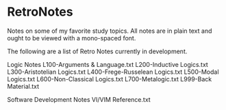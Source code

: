 # RetroNotes
Notes on some of my favorite study topics.  All notes are in plain text and ought to be viewed with a mono-spaced font.

The following are a list of Retro Notes currently in development.

Logic Notes
   L100-Arguments & Language.txt
   L200-Inductive Logics.txt
   L300-Aristotelian Logics.txt
   L400-Frege-Russelean Logics.txt
   L500-Modal Logics.txt
   L600-Non-Classical Logics.txt
   L700-Metalogic.txt
   L999-Back Material.txt
   
Software Development Notes
   VI/VIM Reference.txt
